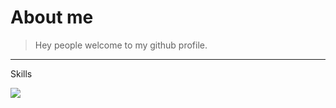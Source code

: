# About me
> Hey people welcome to my github profile.
<hr>

Skills

![](https://img.shields.io/badge/<WT>-<WORD_ON_RIGHT>-informational?style=flat&logo=<LOGO_NAME>&logoColor=white&color=2bbc8a)
